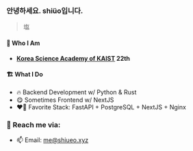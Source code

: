 ### 안녕하세요. shiüo입니다.
> 塩
#### 🍣 Who I Am
- **[Korea Science Academy of KAIST](https://ksa.hs.kr/) 22th**

#### 🏗️ What I Do
- 🔥 Backend Development w/ Python & Rust
- 😋 Sometimes Frontend w/ NextJS
- ❤️‍🔥 Favorite Stack: FastAPI + PostgreSQL + NextJS + Nginx

### 📮 Reach me via:
- 📫 Email: <me@shiueo.xyz>
